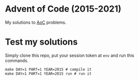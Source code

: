 # Advent of Code (2015-2021)
My solutions to [AoC](https://adventofcode.com) problems.

# Test my solutions
Simply clone this repo, put your session token at `env` and run this commands.

```
make DAY=1 PART=1 YEAR=2015 # compile it
make DAY=1 PART=1 YEAR=2015 run # run it
```
